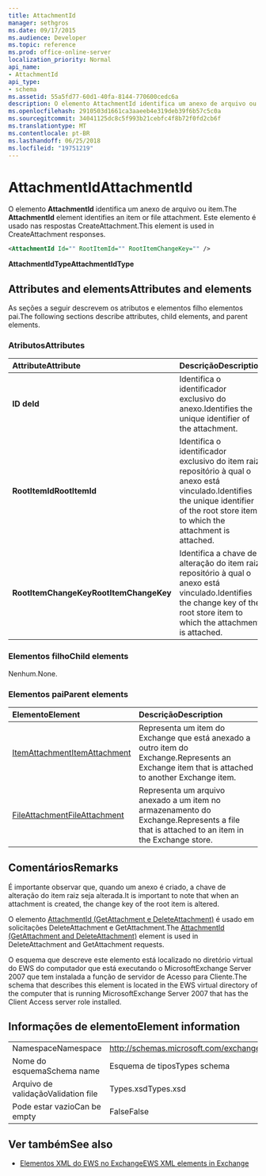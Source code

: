 ```yaml
---
title: AttachmentId
manager: sethgros
ms.date: 09/17/2015
ms.audience: Developer
ms.topic: reference
ms.prod: office-online-server
localization_priority: Normal
api_name:
- AttachmentId
api_type:
- schema
ms.assetid: 55a5fd77-60d1-40fa-8144-770600cedc6a
description: O elemento AttachmentId identifica um anexo de arquivo ou item. Este elemento é usado nas respostas CreateAttachment.
ms.openlocfilehash: 2910503d1661ca3aaeeb4e319deb39f6b57c5c0a
ms.sourcegitcommit: 34041125dc8c5f993b21cebfc4f8b72f0fd2cb6f
ms.translationtype: MT
ms.contentlocale: pt-BR
ms.lasthandoff: 06/25/2018
ms.locfileid: "19751219"
---
```

# <a name="attachmentid"></a><span data-ttu-id="964b6-104">AttachmentId</span><span class="sxs-lookup"><span data-stu-id="964b6-104">AttachmentId</span></span>

<span data-ttu-id="964b6-105">O elemento **AttachmentId** identifica um anexo de arquivo ou item.</span><span class="sxs-lookup"><span data-stu-id="964b6-105">The **AttachmentId** element identifies an item or file attachment.</span></span> <span data-ttu-id="964b6-106">Este elemento é usado nas respostas CreateAttachment.</span><span class="sxs-lookup"><span data-stu-id="964b6-106">This element is used in CreateAttachment responses.</span></span> 
  
```xml
<AttachmentId Id="" RootItemId="" RootItemChangeKey="" />
```

 <span data-ttu-id="964b6-107">**AttachmentIdType**</span><span class="sxs-lookup"><span data-stu-id="964b6-107">**AttachmentIdType**</span></span>
## <a name="attributes-and-elements"></a><span data-ttu-id="964b6-108">Attributes and elements</span><span class="sxs-lookup"><span data-stu-id="964b6-108">Attributes and elements</span></span>

<span data-ttu-id="964b6-109">As seções a seguir descrevem os atributos e elementos filho elementos pai.</span><span class="sxs-lookup"><span data-stu-id="964b6-109">The following sections describe attributes, child elements, and parent elements.</span></span>
  
### <a name="attributes"></a><span data-ttu-id="964b6-110">Atributos</span><span class="sxs-lookup"><span data-stu-id="964b6-110">Attributes</span></span>

|<span data-ttu-id="964b6-111">**Attribute**</span><span class="sxs-lookup"><span data-stu-id="964b6-111">**Attribute**</span></span>|<span data-ttu-id="964b6-112">**Descrição**</span><span class="sxs-lookup"><span data-stu-id="964b6-112">**Description**</span></span>|
|:-----|:-----|
|<span data-ttu-id="964b6-113">**ID de**</span><span class="sxs-lookup"><span data-stu-id="964b6-113">**Id**</span></span> <br/> |<span data-ttu-id="964b6-114">Identifica o identificador exclusivo do anexo.</span><span class="sxs-lookup"><span data-stu-id="964b6-114">Identifies the unique identifier of the attachment.</span></span>  <br/> |
|<span data-ttu-id="964b6-115">**RootItemId**</span><span class="sxs-lookup"><span data-stu-id="964b6-115">**RootItemId**</span></span> <br/> |<span data-ttu-id="964b6-116">Identifica o identificador exclusivo do item raiz repositório à qual o anexo está vinculado.</span><span class="sxs-lookup"><span data-stu-id="964b6-116">Identifies the unique identifier of the root store item to which the attachment is attached.</span></span>  <br/> |
|<span data-ttu-id="964b6-117">**RootItemChangeKey**</span><span class="sxs-lookup"><span data-stu-id="964b6-117">**RootItemChangeKey**</span></span> <br/> |<span data-ttu-id="964b6-118">Identifica a chave de alteração do item raiz repositório à qual o anexo está vinculado.</span><span class="sxs-lookup"><span data-stu-id="964b6-118">Identifies the change key of the root store item to which the attachment is attached.</span></span>  <br/> |
   
### <a name="child-elements"></a><span data-ttu-id="964b6-119">Elementos filho</span><span class="sxs-lookup"><span data-stu-id="964b6-119">Child elements</span></span>

<span data-ttu-id="964b6-120">Nenhum.</span><span class="sxs-lookup"><span data-stu-id="964b6-120">None.</span></span>
  
### <a name="parent-elements"></a><span data-ttu-id="964b6-121">Elementos pai</span><span class="sxs-lookup"><span data-stu-id="964b6-121">Parent elements</span></span>

|<span data-ttu-id="964b6-122">**Elemento**</span><span class="sxs-lookup"><span data-stu-id="964b6-122">**Element**</span></span>|<span data-ttu-id="964b6-123">**Descrição**</span><span class="sxs-lookup"><span data-stu-id="964b6-123">**Description**</span></span>|
|:-----|:-----|
|[<span data-ttu-id="964b6-124">ItemAttachment</span><span class="sxs-lookup"><span data-stu-id="964b6-124">ItemAttachment</span></span>](itemattachment.md) <br/> |<span data-ttu-id="964b6-125">Representa um item do Exchange que está anexado a outro item do Exchange.</span><span class="sxs-lookup"><span data-stu-id="964b6-125">Represents an Exchange item that is attached to another Exchange item.</span></span>  <br/> |
|[<span data-ttu-id="964b6-126">FileAttachment</span><span class="sxs-lookup"><span data-stu-id="964b6-126">FileAttachment</span></span>](fileattachment.md) <br/> |<span data-ttu-id="964b6-127">Representa um arquivo anexado a um item no armazenamento do Exchange.</span><span class="sxs-lookup"><span data-stu-id="964b6-127">Represents a file that is attached to an item in the Exchange store.</span></span>  <br/> |
   
## <a name="remarks"></a><span data-ttu-id="964b6-128">Comentários</span><span class="sxs-lookup"><span data-stu-id="964b6-128">Remarks</span></span>

<span data-ttu-id="964b6-129">É importante observar que, quando um anexo é criado, a chave de alteração do item raiz seja alterada.</span><span class="sxs-lookup"><span data-stu-id="964b6-129">It is important to note that when an attachment is created, the change key of the root item is altered.</span></span>
  
<span data-ttu-id="964b6-130">O elemento [AttachmentId (GetAttachment e DeleteAttachment)](attachmentid-getattachment-and-deleteattachment.md) é usado em solicitações DeleteAttachment e GetAttachment.</span><span class="sxs-lookup"><span data-stu-id="964b6-130">The [AttachmentId (GetAttachment and DeleteAttachment)](attachmentid-getattachment-and-deleteattachment.md) element is used in DeleteAttachment and GetAttachment requests.</span></span> 
  
<span data-ttu-id="964b6-131">O esquema que descreve este elemento está localizado no diretório virtual do EWS do computador que está executando o MicrosoftExchange Server 2007 que tem instalada a função de servidor de Acesso para Cliente.</span><span class="sxs-lookup"><span data-stu-id="964b6-131">The schema that describes this element is located in the EWS virtual directory of the computer that is running MicrosoftExchange Server 2007 that has the Client Access server role installed.</span></span>
  
## <a name="element-information"></a><span data-ttu-id="964b6-132">Informações de elemento</span><span class="sxs-lookup"><span data-stu-id="964b6-132">Element information</span></span>

|||
|:-----|:-----|
|<span data-ttu-id="964b6-133">Namespace</span><span class="sxs-lookup"><span data-stu-id="964b6-133">Namespace</span></span>  <br/> |http://schemas.microsoft.com/exchange/services/2006/types  <br/> |
|<span data-ttu-id="964b6-134">Nome do esquema</span><span class="sxs-lookup"><span data-stu-id="964b6-134">Schema name</span></span>  <br/> |<span data-ttu-id="964b6-135">Esquema de tipos</span><span class="sxs-lookup"><span data-stu-id="964b6-135">Types schema</span></span>  <br/> |
|<span data-ttu-id="964b6-136">Arquivo de validação</span><span class="sxs-lookup"><span data-stu-id="964b6-136">Validation file</span></span>  <br/> |<span data-ttu-id="964b6-137">Types.xsd</span><span class="sxs-lookup"><span data-stu-id="964b6-137">Types.xsd</span></span>  <br/> |
|<span data-ttu-id="964b6-138">Pode estar vazio</span><span class="sxs-lookup"><span data-stu-id="964b6-138">Can be empty</span></span>  <br/> |<span data-ttu-id="964b6-139">False</span><span class="sxs-lookup"><span data-stu-id="964b6-139">False</span></span>  <br/> |
   
## <a name="see-also"></a><span data-ttu-id="964b6-140">Ver também</span><span class="sxs-lookup"><span data-stu-id="964b6-140">See also</span></span>

- [<span data-ttu-id="964b6-141">Elementos XML do EWS no Exchange</span><span class="sxs-lookup"><span data-stu-id="964b6-141">EWS XML elements in Exchange</span></span>](ews-xml-elements-in-exchange.md)

